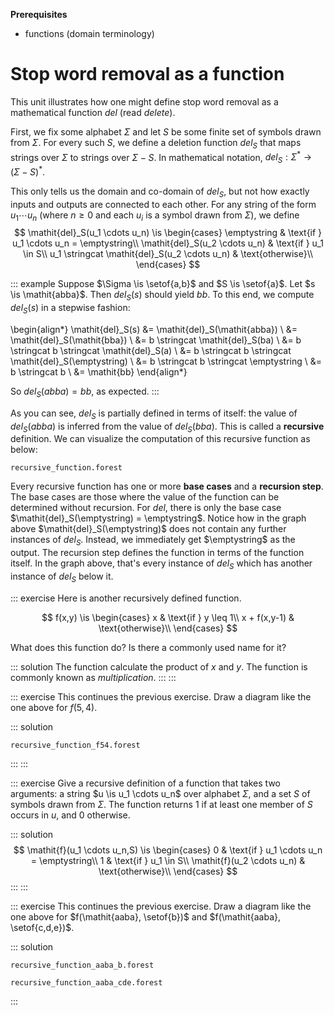 **Prerequisites**

- functions (domain terminology)

# Stop word removal as a function

This unit illustrates how one might define stop word removal as a mathematical function $\mathit{del}$ (read *delete*).

First, we fix some alphabet $\Sigma$ and let $S$ be some finite set of symbols drawn from $\Sigma$.
For every such $S$, we define a deletion function $\mathit{del}_S$ that maps strings over $\Sigma$ to strings over $\Sigma - S$.
In mathematical notation, $\mathit{del}_S: \Sigma^* \rightarrow (\Sigma - S)^*$.

This only tells us the domain and co-domain of $\mathit{del}_S$, but not how exactly inputs and outputs are connected to each other.
For any string of the form $u_1 \cdots u_n$ (where $n \geq 0$ and each $u_i$ is a symbol drawn from $\Sigma$), we define
$$
\mathit{del}_S(u_1 \cdots u_n)
    \is
    \begin{cases}
    \emptystring & \text{if } u_1 \cdots u_n = \emptystring\\
    \mathit{del}_S(u_2 \cdots u_n) & \text{if } u_1 \in S\\
    u_1 \stringcat \mathit{del}_S(u_2 \cdots u_n) & \text{otherwise}\\
    \end{cases}
$$

::: example
Suppose $\Sigma \is \setof{a,b}$ and $S \is \setof{a}$.
Let $s \is \mathit{abba}$.
Then $\mathit{del}_S(s)$ should yield $\mathit{bb}$.
To this end, we compute $\mathit{del}_S(s)$ in a stepwise fashion:

\begin{align*}
\mathit{del}_S(s)
&=
\mathit{del}_S(\mathit{abba})
\\
&=
\mathit{del}_S(\mathit{bba})
\\
&=
b \stringcat \mathit{del}_S(ba)
\\
&=
b \stringcat b \stringcat \mathit{del}_S(a)
\\
&=
b \stringcat b \stringcat \mathit{del}_S(\emptystring)
\\
&=
b \stringcat b \stringcat \emptystring
\\
&=
b \stringcat b
\\
&=
\mathit{bb}
\end{align*}

So $\mathit{del}_S(\mathit{abba}) = \mathit{bb}$, as expected.
:::

As you can see, $\mathit{del}_S$ is partially defined in terms of itself:
the value of $\mathit{del}_S(\mathit{abba})$ is inferred from the value of $\mathit{del}_S(\mathit{bba})$.
This is called a **recursive** definition.
We can visualize the computation of this recursive function as below:

~~~ {.include-tikz size=mid}
recursive_function.forest
~~~

Every recursive function has one or more **base cases** and a **recursion step**.
The base cases are those where the value of the function can be determined without recursion.
For $\mathit{del}$, there is only the base case $\mathit{del}_S(\emptystring) = \emptystring$.
Notice how in the graph above $\mathit{del}_S(\emptystring)$ does not contain any further instances of $\mathit{del}_S$.
Instead, we immediately get $\emptystring$ as the output.
The recursion step defines the function in terms of the function itself.
In the graph above, that's every instance of $\mathit{del}_S$ which has another instance of $\mathit{del}_S$ below it.

::: exercise
Here is another recursively defined function.

$$
f(x,y) \is
    \begin{cases}
        x & \text{if } y \leq 1\\
        x + f(x,y-1) & \text{otherwise}\\
    \end{cases}
$$

What does this function do?
Is there a commonly used name for it?

::: solution
The function calculate the product of $x$ and $y$. The function is commonly known as *multiplication*.
:::
:::

::: exercise
This continues the previous exercise.
Draw a diagram like the one above for $f(5,4)$.

::: solution
~~~ {.include-tikz size=mid}
recursive_function_f54.forest
~~~
:::
:::

::: exercise
Give a recursive definition of a function that takes two arguments: a string $u \is u_1 \cdots u_n$ over alphabet $\Sigma$, and a set $S$ of symbols drawn from $\Sigma$.
The function returns $1$ if at least one member of $S$ occurs in $u$, and $0$ otherwise.

::: solution
$$
\mathit{f}(u_1 \cdots u_n,S)
    \is
    \begin{cases}
    0 & \text{if } u_1 \cdots u_n = \emptystring\\
    1 & \text{if } u_1 \in S\\
    \mathit{f}(u_2 \cdots u_n) & \text{otherwise}\\
    \end{cases}
$$
:::
:::

::: exercise
This continues the previous exercise.
Draw a diagram like the one above for $f(\mathit{aaba}, \setof{b})$ and $f(\mathit{aaba}, \setof{c,d,e})$.

::: solution
~~~ {.include-tikz size=mid}
recursive_function_aaba_b.forest
~~~

~~~ {.include-tikz size=mid}
recursive_function_aaba_cde.forest
~~~

:::
